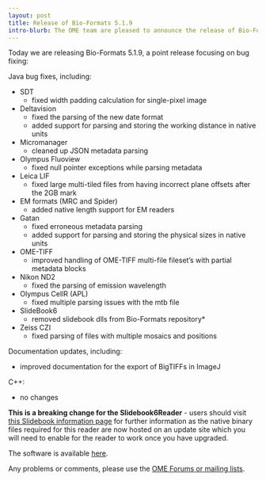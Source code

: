 ```yaml
---
layout: post
title: Release of Bio-Formats 5.1.9
intro-blurb: The OME team are pleased to announce the release of Bio-Formats 5.1.9
---
```

Today we are releasing Bio-Formats 5.1.9, a point release focusing on
bug fixing:

Java bug fixes, including:

-  SDT
     - fixed width padding calculation for single-pixel image
-  Deltavision
     - fixed the parsing of the new date format
     - added support for parsing and storing the working distance in native units
-  Micromanager
     - cleaned up JSON metadata parsing
-  Olympus Fluoview
     - fixed null pointer exceptions while parsing metadata
-  Leica LIF
     - fixed large multi-tiled files from having incorrect plane offsets after the 2GB mark
-  EM formats (MRC and Spider)
     - added native length support for EM readers
-  Gatan
     - fixed erroneous metadata parsing
     - added support for parsing and storing the physical sizes in native units
-  OME-TIFF
     - improved handling of OME-TIFF multi-file fileset’s with partial metadata blocks
-  Nikon ND2
     - fixed the parsing of emission wavelength
-  Olympus CellR (APL)
     - fixed multiple parsing issues with the mtb file
-  SlideBook6
     - removed slidebook dlls from Bio-Formats repository*
-  Zeiss CZI
     - fixed parsing of files with multiple mosaics and positions

Documentation updates, including:

-  improved documentation for the export of BigTIFFs in ImageJ

C++:

-  no changes

**This is a breaking change for the Slidebook6Reader** - users should
visit [this Slidebook information
page](http://www.openmicroscopy.org/info/slidebook) for further
information as the native binary files required for this reader are
now hosted on an update site which you will need to enable for the
reader to work once you have upgraded.

The software is available
[here](http://downloads.openmicroscopy.org/bio-formats/5.1.9).

Any problems or comments, please use the [OME Forums or mailing
lists](http://www.openmicroscopy.org/site/community).
